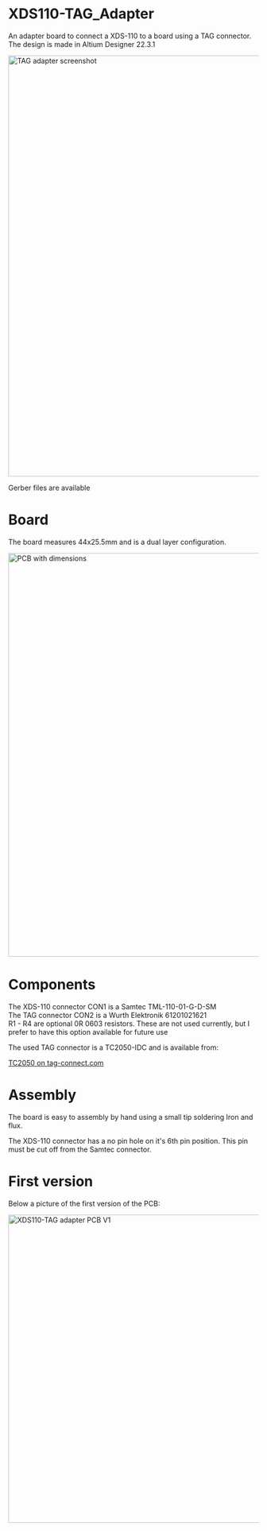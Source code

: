 # XDS110-TAG_Adapter

An adapter board to connect a XDS-110 to a board using a TAG connector.
The design is made in Altium Designer 22.3.1

<img width="847" alt="TAG adapter screenshot" src="https://user-images.githubusercontent.com/79807855/220766384-c0595a0a-614c-4994-a6a6-b7511042fb20.PNG">

Gerber files are available

# Board

The board measures 44x25.5mm and is a dual layer configuration.  

<img width="812" alt="PCB with dimensions" src="https://user-images.githubusercontent.com/79807855/220770830-44547f20-1fd5-4a4a-938b-8b734e88763f.PNG">

# Components

The XDS-110 connector CON1 is a Samtec TML-110-01-G-D-SM  
The TAG connector CON2 is a Wurth Elektronik 61201021621  
R1 - R4 are optional 0R 0603 resistors.  These are not used currently, but I prefer to have this option available for future use  

The used TAG connector is a TC2050-IDC and is available from: 

[TC2050 on tag-connect.com](https://www.tag-connect.com/product/tc2050-idc-tag-connect-2050-idc)

# Assembly

The board is easy to assembly by hand using a small tip soldering Iron and flux. 

The XDS-110 connector has a no pin hole on it's 6th pin position.  This pin must be cut off from the Samtec connector.  


# First version 

Below a picture of the first version of the PCB:

<img width="620" alt="XDS110-TAG adapter PCB V1" src="https://user-images.githubusercontent.com/79807855/220766871-e321cfbb-6d7c-4541-a9e6-79da6275816e.png">
